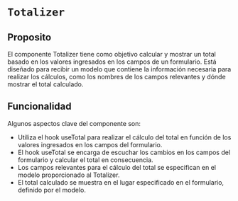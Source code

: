 # **`Totalizer`**

## Proposito

El componente Totalizer tiene como objetivo calcular y mostrar un total basado en los valores ingresados en los campos de un formulario. Está diseñado para recibir un modelo que contiene la información necesaria para realizar los cálculos, como los nombres de los campos relevantes y dónde mostrar el total calculado.

## Funcionalidad

Algunos aspectos clave del componente son:

- Utiliza el hook useTotal para realizar el cálculo del total en función de los valores ingresados en los campos del formulario.
- El hook useTotal se encarga de escuchar los cambios en los campos del formulario y calcular el total en consecuencia.
- Los campos relevantes para el cálculo del total se especifican en el modelo proporcionado al Totalizer.
- El total calculado se muestra en el lugar especificado en el formulario, definido por el modelo.